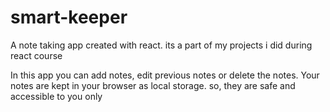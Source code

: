 # smart-keeper
A note taking app created with react. its a part of my projects i did during react course

In this app you can add notes, edit previous notes or delete the notes.
Your notes are kept in your browser as local storage. so, they are safe and accessible to you only
